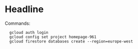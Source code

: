 

# Headline

Commands:

```
  gcloud auth login
  gcloud config set project homepage-961
  gcloud firestore databases create --region=europe-west
```

